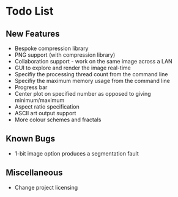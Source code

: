 # Todo List

## New Features
- Bespoke compression library
- PNG support (with compression library)
- Collaboration support - work on the same image across a LAN
- GUI to explore and render the image real-time
- Specifiy the processing thread count from the command line
- Specifiy the maximum memory usage from the command line
- Progress bar
- Center plot on specified number as opposed to giving minimum/maximum
- Aspect ratio specification
- ASCII art output support
- More colour schemes and fractals

## Known Bugs
- 1-bit image option produces a segmentation fault

## Miscellaneous
- Change project licensing